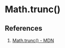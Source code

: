 # Math.trunc()

## References

1. [Math.trunc() - MDN](https://developer.mozilla.org/en-US/docs/Web/JavaScript/Reference/Global_Objects/Math/trunc)